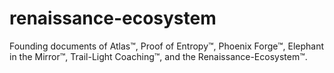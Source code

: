 # renaissance-ecosystem
Founding documents of Atlas™, Proof of Entropy™, Phoenix Forge™, Elephant in the Mirror™, Trail-Light Coaching™, and the Renaissance-Ecosystem™.

